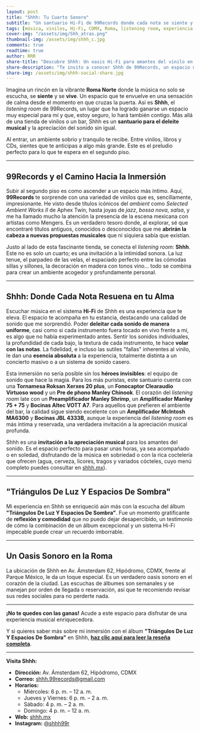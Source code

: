 ```yaml
---
layout: post
title: "Shhh: Tu Cuarto Sonoro"
subtitle: "Un santuario Hi-Fi de 99Records donde cada nota se siente y cada visita es un descubrimiento."
tags: [música, vinilos, Hi-Fi, CDMX, Roma, listening room, experiencia musical, 99Records]
cover-img: "/assets/img/Shh_atras.png" 
thumbnail-img: /assets/img/shhh_c.jpg 
comments: true
readtime: true
author: RRR
share-title: "Descubre Shhh: Un oasis Hi-Fi para amantes del vinilo en la Roma, CDMX"
share-description: "Te invito a conocer Shhh de 99Records, un espacio único en la Roma donde la música en vinilo se vive con una calidad de sonido Hi-Fi inigualable. Ideal para melómanos."
share-img: /assets/img/shhh-social-share.jpg 
---
```


Imagina un rincón en la vibrante **Roma Norte** donde la música no solo se escucha, se **siente** y se **vive**. Un espacio que te envuelve en una sensación de calma desde el momento en que cruzas la puerta. Así es **Shhh**, el *listening room* de 99Records, un lugar que ha logrado ganarse un espacio muy especial para mí y que, estoy seguro, lo hará también contigo. Más allá de una tienda de vinilos o un bar, Shhh es un **santuario para el deleite musical** y la apreciación del sonido sin igual.

Al entrar, un ambiente sobrio y tranquilo te recibe. Entre vinilos, libros y CDs, sientes que te anticipas a algo más grande. Este es el preludio perfecto para lo que te espera en el segundo piso.

---

## 99Records y el Camino Hacia la Inmersión

Subir al segundo piso es como ascender a un espacio más íntimo. Aquí, **99Records** te sorprende con una variedad de vinilos que es, sencillamente, impresionante. He visto desde títulos icónicos del *ambient* como *Selected Ambient Works II* de Aphex Twin, hasta joyas de *jazz*, *bossa nova*, *salsa*, y me ha llamado mucho la atención la presencia de la escena mexicana con artistas como Mengers. Es un verdadero tesoro donde, al explorar, sé que encontraré títulos antiguos, conocidos o desconocidos que me **abrirán la cabeza a nuevas propuestas musicales** que ni siquiera sabía que existían.

Justo al lado de esta fascinante tienda, se conecta el *listening room*: **Shhh**. Este no es solo un cuarto; es una invitación a la intimidad sonora. La luz tenue, el parpadeo de las velas, el espaciado perfecto entre las cómodas sillas y sillones, la decoración en madera con tonos vino... todo se combina para crear un ambiente acogedor y profundamente personal.

---

## Shhh: Donde Cada Nota Resuena en tu Alma

Escuchar música en el sistema **Hi-Fi** de Shhh es una experiencia que te eleva. El espacio te acompaña en tu estancia, destacando una calidad de sonido que me sorprendió. Poder **deleitar cada sonido de manera uniforme**, casi como si cada instrumento fuera tocado en vivo frente a mí, es algo que no había experimentado antes. Sentir los sonidos individuales, la profundidad de cada bajo, la textura de cada instrumento, te hace **volar con las notas**. La fidelidad, e incluso las sutiles "fallas" inherentes al vinilo, le dan una **esencia absoluta** a la experiencia, totalmente distinta a un concierto masivo o a un sistema de sonido casero.

Esta inmersión no sería posible sin los **héroes invisibles**: el equipo de sonido que hace la magia. Para los más puristas, este santuario cuenta con una **Tornamesa Roksan Xerxes 20 plus**, un **Fonocaptor Clearaudio Virtuoso wood** y un **Pre de phono Manley Chinook**. El corazón del *listening room* late con un **Preamplificador Manley Shrimp**, un **Amplificador Manley 75 + 75** y **Bocinas Altec VOTT A7**. Para aquellos que prefieren el ambiente del bar, la calidad sigue siendo excelente con un **Amplificador McIntosh MA6300** y **Bocinas JBL 4333B**, aunque la experiencia del *listening room* es más íntima y reservada, una verdadera invitación a la apreciación musical profunda.

Shhh es una **invitación a la apreciación musical** para los amantes del sonido. Es el espacio perfecto para pasar unas horas, ya sea acompañado o en soledad, disfrutando de la música en sobriedad o con la rica coctelería que ofrecen (agua, cerveza, licores, tragos y variados cócteles, cuyo menú completo puedes consultar en [shhh.mx](https://www.shhh.mx/)).

---

## "Triángulos De Luz Y Espacios De Sombra"

Mi experiencia en Shhh se enriqueció aún más con la escucha del álbum **"Triángulos De Luz Y Espacios De Sombra"**. Fue un momento gratificante de **reflexión y comodidad** que no puedo dejar desapercibido, un testimonio de cómo la combinación de un álbum excepcional y un sistema Hi-Fi impecable puede crear un recuerdo imborrable.

---

## Un Oasis Sonoro en la Roma

La ubicación de Shhh en Av. Ámsterdam 62, Hipódromo, CDMX, frente al Parque México, le da un toque especial. Es un verdadero oasis sonoro en el corazón de la ciudad. Las escuchas de álbumes son semanales y se manejan por orden de llegada o reservación, así que te recomiendo revisar sus redes sociales para no perderte nada.

---

**¡No te quedes con las ganas!** Acude a este espacio para disfrutar de una experiencia musical enriquecedora.

Y si quieres saber más sobre mi inmersión con el álbum **"Triángulos De Luz Y Espacios De Sombra"** en Shhh, **[haz clic aquí para leer la reseña completa](/_layouts/home.html)**.

---

**Visita Shhh:**

* **Dirección:** Av. Ámsterdam 62, Hipódromo, CDMX
* **Correo:** shhh.99records@gmail.com
* **Horarios:**
    * Miércoles: 6 p. m. – 12 a. m.
    * Jueves y Viernes: 6 p. m. – 2 a. m.
    * Sábado: 4 p. m. – 2 a. m.
    * Domingo: 4 p. m. – 12 a. m.
* **Web:** [shhh.mx](https://www.shhh.mx/)
* **Instagram:** [@shhh99r](https://www.instagram.com/shhh99r/)